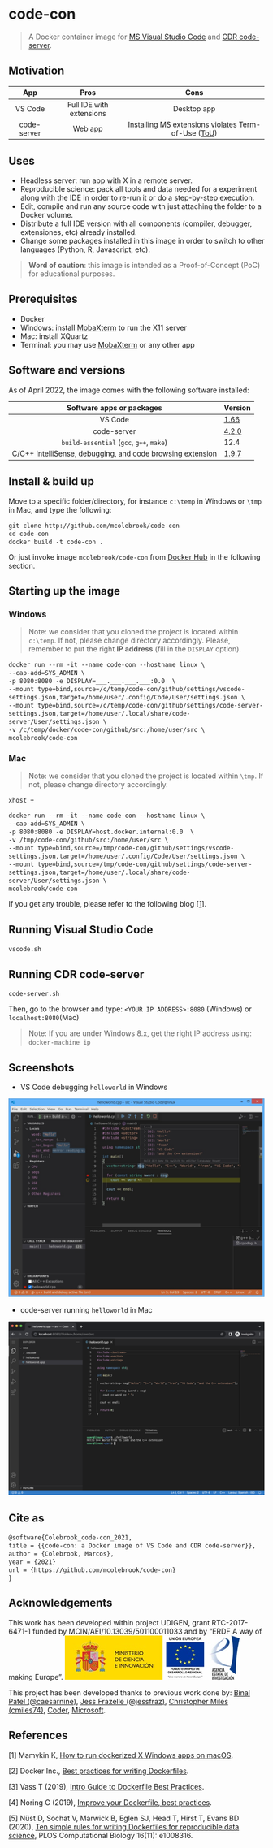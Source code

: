 # code-con
> A Docker container image for [MS Visual Studio Code](https://code.visualstudio.com/) and [CDR code-server](https://github.com/coder/code-server).

## Motivation

|     App     |           Pros           |                                           Cons                                                                             |
|:-----------:|:------------------------:|:--------------------------------------------------------------------------------------------------------------------------:|
|   VS Code   | Full IDE with extensions |                                       Desktop app                                                                          |
| code-server |          Web app         | Installing MS extensions violates Term-of-Use ([ToU](https://marketplace.visualstudio.com/items/ms-vscode.cpptools/license)) |

## Uses

- Headless server: run app with X in a remote server.
- Reproducible science: pack all tools and data needed for a experiment along with the IDE in order to re-run it or do a step-by-step execution.
- Edit, compile and run any source code with just attaching the folder to a Docker volume.
- Distribute a full IDE version with all components (compiler, debugger, extensiones, etc) already installed.
- Change some packages installed in this image in order to switch to other languages (Python, R, Javascript, etc).

> **Word of caution**: this image is intended as a Proof-of-Concept (PoC) for educational purposes.

## Prerequisites

- Docker
- Windows: install [MobaXterm](https://mobaxterm.mobatek.net/download.html) to run the X11 server
- Mac: install XQuartz
- Terminal: you may use [MobaXterm](https://mobaxterm.mobatek.net/download.html) or any other app

## Software and versions

As of April 2022, the image comes with the following software installed:

| Software apps or packages                                  | Version                                                                         |
|:----------------------------------------------------------:|:--------------------------------------------------------------------------------|
| VS Code                                                    |        [1.66](https://github.com/microsoft/vscode/releases/tag/1.66.0)          |
| code-server                                                |       [4.2.0](https://github.com/coder/code-server/releases/tag/v4.2.0)         |
| `build-essential` (`gcc`, `g++`, `make`)                   |                                   12.4                                          |
| C/C++ IntelliSense, debugging, and code browsing extension | [1.9.7](https://marketplace.visualstudio.com/items?itemName=ms-vscode.cpptools) |

## Install & build up

Move to a specific folder/directory, for instance `c:\temp` in Windows or `\tmp` in Mac, and type the following:

```
git clone http://github.com/mcolebrook/code-con
cd code-con
docker build -t code-con .
```

Or just invoke image `mcolebrook/code-con` from [Docker Hub](https://hub.docker.com/repository/docker/mcolebrook/code-con) in the following section.

## Starting up the image

### Windows

> Note: we consider that you cloned the project is located within `c:\temp`. If not, please change directory accordingly. Please, remember to put the right **IP address** (fill in the `DISPLAY` option).

```
docker run --rm -it --name code-con --hostname linux \
--cap-add=SYS_ADMIN \
-p 8080:8080 -e DISPLAY=___.___.___.___:0.0  \
--mount type=bind,source=/c/temp/code-con/github/settings/vscode-settings.json,target=/home/user/.config/Code/User/settings.json \
--mount type=bind,source=/c/temp/code-con/github/settings/code-server-settings.json,target=/home/user/.local/share/code-server/User/settings.json \
-v /c/temp/docker/code-con/github/src:/home/user/src \
mcolebrook/code-con
```


### Mac

> Note: we consider that you cloned the project is located within `\tmp`. If not, please change directory accordingly.

```
xhost +
```

```
docker run --rm -it --name code-con --hostname linux \
--cap-add=SYS_ADMIN \
-p 8080:8080 -e DISPLAY=host.docker.internal:0.0  \
-v /tmp/code-con/github/src:/home/user/src \
--mount type=bind,source=/tmp/code-con/github/settings/vscode-settings.json,target=/home/user/.config/Code/User/settings.json \
--mount type=bind,source=/tmp/code-con/github/settings/code-server-settings.json,target=/home/user/.local/share/code-server/User/settings.json \
mcolebrook/code-con
```

If you get any trouble, please refer to the following blog [[1](http://mamykin.com/posts/running-x-apps-on-mac-with-docker/)].

## Running Visual Studio Code

```
vscode.sh
```

## Running CDR code-server

```
code-server.sh
```

Then, go to the browser and type: `<YOUR IP ADDRESS>:8080` (Windows) or `localhost:8080`(Mac)

> Note: If you are under Windows 8.x, get the right IP address using: `docker-machine ip`

## Screenshots

- VS Code debugging `helloworld` in Windows

![VS Code debugging in Windows](_figures/vscode_debugging_windows.jpg)

- code-server running `helloworld` in Mac

![VS Code running in Mac](_figures/code-server_running_mac.png)

## Cite as

```
@software{Colebrook_code-con_2021,
title = {{code-con: a Docker image of VS Code and CDR code-server}},
author = {Colebrook, Marcos},
year = {2021}
url = {https://github.com/mcolebrook/code-con}
}
```

## Acknowledgements
This work has been developed within project UDIGEN, grant RTC-2017-6471-1 funded by MCIN/AEI/10.13039/501100011033 and by “ERDF A way of making Europe”.
![MCIN/AEI/ERDF](_figures/MCIN_AEI.jpg)

This project has been developed thanks to previous work done by: [Binal Patel (@caesarnine)](https://github.com/caesarnine/data-science-docker-vscode-template), [Jess Frazelle (@jessfraz)](https://github.com/jessfraz/dockerfiles/tree/master/vscode), [Christopher Miles (cmiles74)](https://github.com/cmiles74/docker-vscode), [Coder](https://github.com/coder/code-server), [Microsoft](https://github.com/microsoft/vscode-linux-build-agent).

## References
[1] Mamykin K, [How to run dockerized X Windows apps on macOS](http://mamykin.com/posts/running-x-apps-on-mac-with-docker/).

[2] Docker Inc., [Best practices for writing Dockerfiles](https://docs.docker.com/develop/develop-images/dockerfile_best-practices/).

[3] Vass T (2019), [Intro Guide to Dockerfile Best Practices](https://www.docker.com/blog/intro-guide-to-dockerfile-best-practices/).

[4] Noring C (2019), [Improve your Dockerfile, best practices](https://dev.to/azure/improve-your-dockerfile-best-practices-5ll).

[5] Nüst D, Sochat V, Marwick B, Eglen SJ, Head T, Hirst T, Evans BD (2020), [Ten simple rules for writing Dockerfiles for reproducible data science](https://doi.org/10.1371/journal.pcbi.1008316), PLOS Computational Biology 16(11): e1008316.

